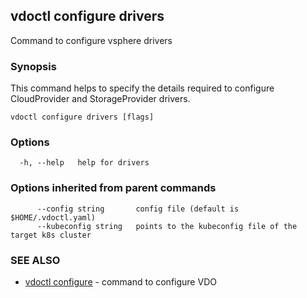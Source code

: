 ## vdoctl configure drivers

Command to configure vsphere drivers

### Synopsis

This command helps to specify the details required to configure CloudProvider and StorageProvider drivers.

```
vdoctl configure drivers [flags]
```

### Options

```
  -h, --help   help for drivers
```

### Options inherited from parent commands

```
      --config string       config file (default is $HOME/.vdoctl.yaml)
      --kubeconfig string   points to the kubeconfig file of the target k8s cluster
```

### SEE ALSO

* [vdoctl configure](vdoctl_configure.md)	 - command to configure VDO

